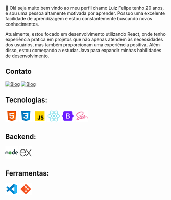 👋 Olá seja muito bem vindo ao meu perfil chamo Luiz Felipe tenho 20 anos, e sou uma pessoa altamente motivada por aprender. Possuo uma excelente facilidade de aprendizagem e estou constantemente buscando novos conhecimentos.

 Atualmente, estou focado em desenvolvimento utilizando React, onde tenho experiência prática em projetos que não apenas atendem às necessidades dos usuários, mas também proporcionam uma experiência positiva. Além disso, estou começando a estudar Java para expandir minhas habilidades de desenvolvimento.

## Contato

[![Blog](https://img.shields.io/badge/LinkedIn-0077B5?style=for-the-badge&logo=linkedin&logoColor=white)](https://www.linkedin.com/in/luiz-felipe-moreira-3a4929259/https://www.linkedin.com/in/luiz-felipe-moreira-3a4929259/)
[![Blog](https://img.shields.io/badge/Instagram-E4405F?style=for-the-badge&logo=instagram&logoColor=white)](https://www.instagram.com/mbrito_._/)

## Tecnologias:

<div>
<img  height='40' src="./img/icons8-html5-48.png" alt="stack">
<img height='40' src="./img/icons8-css-48.png">
<img height='40' src="./img/icons8-javascript-48.png">
<img height='40' src="./img/icons8-nativo-de-reagir-48.png" alt="">
<img height='40' src="./img/icons8-bootstrap-48.png" alt="">
<img height='40'  src="./img/icons8-atrevimento-48.png">

## Backend:

<img height='40' src="./img/icons8-nodejs-48.png">
<img height='40' src="./img/icons8-expresso-js-48 (1).png">

## Ferramentas:

<img height='40' src="./img/icons8-visual-studio-code-2019-48.png" alt="">
<img height='40' src="./img/icons8-git-48.png" alt="">
</div>
